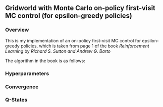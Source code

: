 ## Gridworld with Monte Carlo on-policy first-visit MC control (for epsilon-greedy policies)

### Overview

This is my implementation of an on-policy first-visit MC control for epsilon-greedy policies, which is taken from page 1 of the book *Reinforcement Learning* by *Richard S. Sutton and Andrew G. Barto*

The algorithm in the book is as follows:

### Hyperparameters

### Convergence

### Q-States


